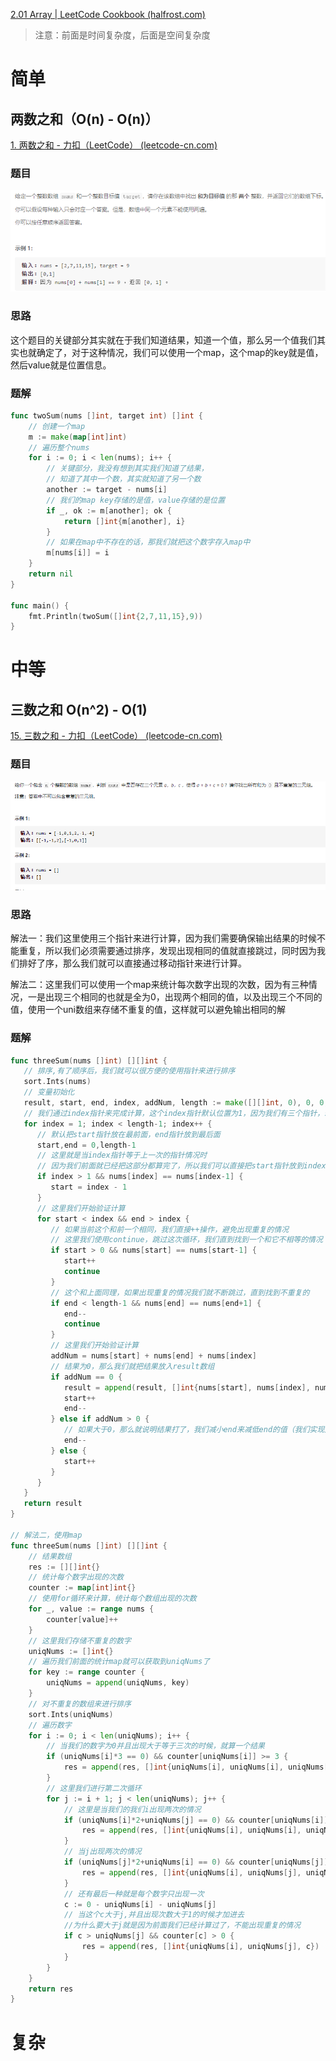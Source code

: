 [2.01 Array | LeetCode Cookbook (halfrost.com)](https://books.halfrost.com/leetcode/ChapterTwo/Array/)

> 注意：前面是时间复杂度，后面是空间复杂度

# 简单

## 两数之和（O(n) - O(n)）

[1. 两数之和 - 力扣（LeetCode） (leetcode-cn.com)](https://leetcode-cn.com/problems/two-sum/)

### 题目

![image-20210306162243052](images/image-20210306162243052.png)

### 思路

这个题目的关键部分其实就在于我们知道结果，知道一个值，那么另一个值我们其实也就确定了，对于这种情况，我们可以使用一个map，这个map的key就是值，然后value就是位置信息。

### 题解

```go
func twoSum(nums []int, target int) []int {
	// 创建一个map
	m := make(map[int]int)
	// 遍历整个nums
	for i := 0; i < len(nums); i++ {
		// 关键部分，我没有想到其实我们知道了结果，
		// 知道了其中一个数，其实就知道了另一个数
		another := target - nums[i]
		// 我们的map key存储的是值，value存储的是位置
		if _, ok := m[another]; ok {
			return []int{m[another], i}
		}
		// 如果在map中不存在的话，那我们就把这个数字存入map中
		m[nums[i]] = i
	}
	return nil
}

func main() {
	fmt.Println(twoSum([]int{2,7,11,15},9))
}
```

# 中等

## 三数之和 O(n^2) - O(1)

[15. 三数之和 - 力扣（LeetCode） (leetcode-cn.com)](https://leetcode-cn.com/problems/3sum/)

### 题目 

![image-20210306171422413](images/image-20210306171422413.png)

### 思路

解法一：我们这里使用三个指针来进行计算，因为我们需要确保输出结果的时候不能重复，所以我们必须需要通过排序，发现出现相同的值就直接跳过，同时因为我们排好了序，那么我们就可以直接通过移动指针来进行计算。

解法二：这里我们可以使用一个map来统计每次数字出现的次数，因为有三种情况，一是出现三个相同的也就是全为0，出现两个相同的值，以及出现三个不同的值，使用一个uni数组来存储不重复的值，这样就可以避免输出相同的解

### 题解

```go
func threeSum(nums []int) [][]int {
   // 排序,有了顺序后，我们就可以很方便的使用指针来进行排序
   sort.Ints(nums)
   // 变量初始化
   result, start, end, index, addNum, length := make([][]int, 0), 0, 0, 0, 0, len(nums)
   // 我们通过index指针来完成计算，这个index指针默认位置为1，因为我们有三个指针，start指针默认为0
   for index = 1; index < length-1; index++ {
      // 默认把start指针放在最前面，end指针放到最后面
      start,end = 0,length-1
      // 这里就是当index指针等于上一次的指针情况时
      // 因为我们前面就已经把这部分都算完了，所以我们可以直接把start指针放到index前一位，避免重复计算
      if index > 1 && nums[index] == nums[index-1] {
         start = index - 1
      }
      // 这里我们开始验证计算
      for start < index && end > index {
         // 如果当前这个和前一个相同，我们直接++操作，避免出现重复的情况
         // 这里我们使用continue，跳过这次循环，我们直到找到一个和它不相等的情况
         if start > 0 && nums[start] == nums[start-1] {
            start++
            continue
         }
         // 这个和上面同理，如果出现重复的情况我们就不断跳过，直到找到不重复的
         if end < length-1 && nums[end] == nums[end+1] {
            end--
            continue
         }
         // 这里我们开始验证计算
         addNum = nums[start] + nums[end] + nums[index]
         // 结果为0，那么我们就把结果放入result数组
         if addNum == 0 {
            result = append(result, []int{nums[start], nums[index], nums[end]})
            start++
            end--
         } else if addNum > 0 {
            // 如果大于0，那么就说明结果打了，我们减小end来减低end的值（我们实现是排好了序的）
            end--
         } else {
            start++
         }
      }
   }
   return result
}

// 解法二，使用map
func threeSum(nums []int) [][]int {
	// 结果数组
	res := [][]int{}
	// 统计每个数字出现的次数
	counter := map[int]int{}
	// 使用for循环来计算，统计每个数组出现的次数
	for _, value := range nums {
		counter[value]++
	}
	// 这里我们存储不重复的数字
	uniqNums := []int{}
	// 遍历我们前面的统计map就可以获取到uniqNums了
	for key := range counter {
		uniqNums = append(uniqNums, key)
	}
	// 对不重复的数组来进行排序
	sort.Ints(uniqNums)
	// 遍历数字
	for i := 0; i < len(uniqNums); i++ {
		// 当我们的数字为0并且出现大于等于三次的时候，就算一个结果
		if (uniqNums[i]*3 == 0) && counter[uniqNums[i]] >= 3 {
			res = append(res, []int{uniqNums[i], uniqNums[i], uniqNums[i]})
		}
		// 这里我们进行第二次循环
		for j := i + 1; j < len(uniqNums); j++ {
			// 这里是当我们的我们i出现两次的情况
			if (uniqNums[i]*2+uniqNums[j] == 0) && counter[uniqNums[i]] > 1 {
				res = append(res, []int{uniqNums[i], uniqNums[i], uniqNums[j]})
			}
			// 当j出现两次的情况
			if (uniqNums[j]*2+uniqNums[i] == 0) && counter[uniqNums[j]] > 1 {
				res = append(res, []int{uniqNums[i], uniqNums[j], uniqNums[j]})
			}
			// 还有最后一种就是每个数字只出现一次
			c := 0 - uniqNums[i] - uniqNums[j]
			// 当这个c大于j,并且出现次数大于1的时候才加进去
			//为什么要大于j就是因为前面我们已经计算过了，不能出现重复的情况
			if c > uniqNums[j] && counter[c] > 0 {
				res = append(res, []int{uniqNums[i], uniqNums[j], c})
			}
		}
	}
	return res
}
```

# 复杂